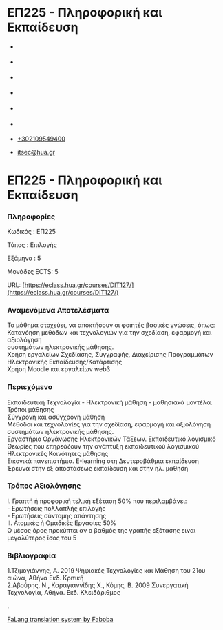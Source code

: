 ΕΠ225 - Πληροφορική και Εκπαίδευση
===============  

*   [](https://www.facebook.com/ditharokopio)
*   [](https://www.youtube.com/channel/UCEHkYirpXF1nSLxDCrfDZ4A)
*   [](https://www.linkedin.com/company/77699385)
*   [](https://www.instagram.com/dithua)

*   [](https://dit.hua.gr/index.php/el/studies/undergraduate-studies)
*   [](https://dit.hua.gr/index.php/en/studies/undergraduate-studies)

*   [+302109549400](tel:+302109549400)
*   [itsec@hua.gr](mailto:itsec@hua.gr)

ΕΠ225 - Πληροφορική και Εκπαίδευση
==================================

### Πληροφορίες

Κωδικός : ΕΠ225

Τύπος : Επιλογής

Εξάμηνο : 5

Μονάδες ECTS: 5

URL: [https://eclass.hua.gr/courses/DIT127/](https://eclass.hua.gr/courses/DIT127/)

### Αναμενόμενα Αποτελέσματα

Το μάθημα στοχεύει, να αποκτήσουν οι φοιητές βασικές γνώσεις, όπως:  
Κατανόηση μεθόδων και τεχνολογιών για την σχεδίαση, εφαρμογή και αξιολόγηση  
συστημάτων ηλεκτρονικής μάθησης.  
Χρήση εργαλείων Σχεδίασης, Συγγραφής, Διαχείρισης Προγραμμάτων  
Ηλεκτρονικής Εκπαίδευσης/Κατάρτισης  
Χρήση Moodle και εργαλείων web3

### Περιεχόμενο

Εκπαιδευτική Τεχνολογία - Ηλεκτρονική μάθηση - μαθησιακά μοντέλα.  
Τρόποι μάθησης  
Σύγχρονη και ασύγχρονη μάθηση  
Μέθοδοι και τεχνολογίες για την σχεδίαση, εφαρμογή και αξιολόγηση συστημάτων ηλεκτρονικής μάθησης.  
Εργαστήριο Οργάνωσης Ηλεκτρονικών Τάξεων. Εκπαιδευτικό λογισμικό  
Θεωρίες που επηρεάζουν την ανάπτυξη εκπαιδευτικού λογισμικού  
Ηλεκτρονικές Κοινότητες μάθησης  
Εικονικά πανεπιστήμια. Ε-learning στη Δευτεροβάθμια εκπαίδευση  
Έρευνα στην εξ αποστάσεως εκπαίδευση και στην ηλ. μάθηση

### Τρόπος Αξιολόγησης

Ι. Γραπτή ή προφορική τελική εξέταση 50% που περιλαμβάνει:  
\- Ερωτήσεις πολλαπλής επιλογής  
\- Ερωτήσεις σύντομης απάντησης  
ΙΙ. Ατομικές ή Ομαδικές Εργασίες 50%  
Ο μέσος όρος προκύπτει αν ο βαθμός της γραπής εξέτασης ειναι μεγαλύτερος ίσος του 5

### Βιβλιογραφία

1.Τζιμογιάννης, Α. 2019 Ψηφιακές Τεχνολογίες και Μάθηση του 21ου αιώνα, Αθήνα Εκδ. Κριτική  
2.Αβούρης, Ν., Καραγιαννίδης Χ., Κόμης, Β. 2009 Συνεργατική Τεχνολογία, Αθήνα. Εκδ. Κλειδάριθμος

.

[FaLang translation system by Faboba](http://www.faboba.com/ "Faboba : Création de composantJoomla")

[](https://dit.hua.gr/index.php/el/studies/undergraduate-studies?view=article&id=1897:ep225-plerophorike-kai-ekpaideuse&catid=93#)